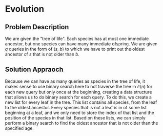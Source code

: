 # Evolution

## Problem Description

We are given the "tree of life". Each species has at most one immediate ancestor, but one species can have many immediate ofspring. We are given $q$ queries in the form of ($s$, $b$) to which we have to print out the oldest ancestor of  $s$ that is not older than $b$.

## Solution Appraoch

Because we can have as many queries as species in the tree of life, it makes sense to use binary search here to not traverse the tree in $\mathcal{O}(n)$ for each new query but only once at the beginning, creating a data structure that allows us to do binary search for each query. To do this, we create a new list for every leaf in the tree. This list contains all species, from the leaf to the oldest ancestor. Every species that is not a leaf is in of some list beginning at a leaf, and we only need to store the index of that list and the position of the species in that list. Based on these lists, we can simply perform a binary search to find the oldest ancestor that is not older than the specified age.


